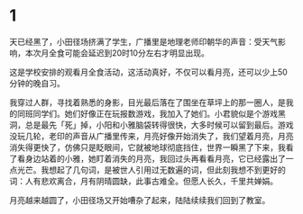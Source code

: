 # 1

天已经黑了，小田径场挤满了学生，广播里是地理老师印朝华的声音：受天气影响，本次月全食可能会延迟到20时10分左右才明显出现。

这是学校安排的观看月全食活动，这活动真好，不仅可以看月亮，还可以少上50分钟的晚自习。

我穿过人群，寻找着熟悉的身影，目光最后落在了围坐在草坪上的那一圈人，是我的同班同学们。她们好像正在玩报数游戏，我加入了她们。小君貌似是个游戏黑洞，总是最先「死」掉，小阳和小雅脑袋转得很快，大多时候可以留到最后。游戏没玩几轮，老印的声音从广播里传来，月亮好像开始消失了，我们望着月亮，月亮消失得更快了，仿佛只是眨眼间，它就被地球彻底挡住，世界一瞬黑了下来，我看了看身边站着的小雅，她盯着消失的月亮，我回过头再看看月亮，它已经露出了一点光芒。我想起了几句词，是被世人引用过无数遍的词，但此刻我想不到更好的词：人有悲欢离合，月有阴晴圆缺，此事古难全。但愿人长久，千里共婵娟。

月亮越来越圆了，小田径场又开始嘈杂了起来，陆陆续续我们回到了教室。

